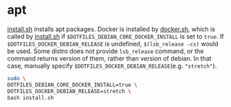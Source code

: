 # apt

[install.sh](install.sh) installs apt packages. Docker is installed by [docker.sh](docker.sh), which is called by [install.sh](install.sh) if `$DOTFILES_DEBIAN_CORE_DOCKER_INSTALL` is set to `true`. If `$DOTFILES_DOCKER_DEBIAN_RELEASE` is undefined, `$(lsb_release -cs)` would be used. Some distro does not provide `lsb_release` command, or the command returns version of them, rather than version of debian. In that case, manually specify `$DOTFILES_DOCKER_DEBIAN_RELEASE`(e.g. `"stretch"`).

```bash
sudo \
DOTFILES_DEBIAN_CORE_DOCKER_INSTALL=true \
DOTFILES_DOCKER_DEBIAN_RELEASE=stretch \
bash install.sh
```